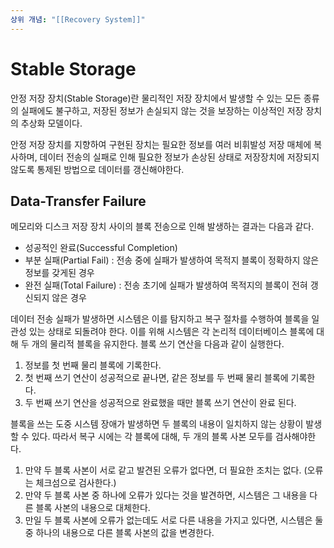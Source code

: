 ```yaml
---
상위 개념: "[[Recovery System]]"
---
```

# Stable Storage
안정 저장 장치(Stable Storage)란 물리적인 저장 장치에서 발생할 수 있는 모든 종류의 실패에도 불구하고, 저장된 정보가 손실되지 않는 것을 보장하는 이상적인 저장 장치의 추상화 모델이다.

안정 저장 장치를 지향하여 구현된 장치는 필요한 정보를 여러 비휘발성 저장 매체에 복사하며, 데이터 전송의 실패로 인해 필요한 정보가 손상된 상태로 저장장치에 저장되지 않도록 통제된 방법으로 데이터를 갱신해야한다.

## Data-Transfer Failure
메모리와 디스크 저장 장치 사이의 블록 전송으로 인해 발생하는 결과는 다음과 같다.

* 성공적인 완료(Successful Completion)
* 부분 실패(Partial Fail) : 전송 중에 실패가 발생하여 목적지 블록이 정확하지 않은 정보를 갖게된 경우
* 완전 실패(Total Failure) : 전송 초기에 실패가 발생하여 목적지의 블록이 전혀 갱신되지 않은 경우

데이터 전송 실패가 발생하면 시스템은 이를 탐지하고 복구 절차를 수행하여 블록을 일관성 있는 상태로 되돌려야 한다. 이를 위해 시스템은 각 논리적 데이터베이스 블록에 대해 두 개의 물리적 블록을 유지한다. 블록 쓰기 연산을 다음과 같이 실행한다.

1. 정보를 첫 번째 물리 블록에 기록한다.
2. 첫 번째 쓰기 연산이 성공적으로 끝나면, 같은 정보를 두 번째 물리 블록에 기록한다.
3. 두 번째 쓰기 연산을 성공적으로 완료했을 때만 블록 쓰기 연산이 완료 된다.

블록을 쓰는 도중 시스템 장애가 발생하면 두 블록의 내용이 일치하지 않는 상황이 발생할 수 있다. 따라서 복구 시에는 각 블록에 대해, 두 개의 블록 사본 모두를 검사해야한다.

1. 만약 두 블록 사본이 서로 같고 발견된 오류가 없다면, 더 필요한 조치는 없다. (오류는 체크섬으로 검사한다.)
2. 만약 두 블록 사본 중 하나에 오류가 있다는 것을 발견하면, 시스템은 그 내용을 다른 블록 사본의 내용으로 대체한다.
3. 만일 두 블록 사본에 오류가 없는데도 서로 다른 내용을 가지고 있다면, 시스템은 둘 중 하나의 내용으로 다른 블록 사본의 값을 변경한다.
